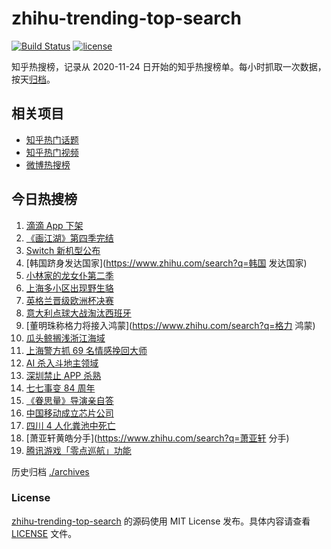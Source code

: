 # zhihu-trending-top-search

[![Build Status](https://github.com/justjavac/zhihu-trending-top-search/workflows/ci/badge.svg?branch=main)](https://github.com/justjavac/zhihu-trending-top-search/actions)
[![license](https://img.shields.io/github/license/justjavac/zhihu-trending-top-search)](https://github.com/justjavac/zhihu-trending-top-search/blob/main/LICENSE)

知乎热搜榜，记录从 2020-11-24 日开始的知乎热搜榜单。每小时抓取一次数据，按天[归档](./archives)。

## 相关项目

- [知乎热门话题](https://github.com/justjavac/zhihu-trending-hot-questions)
- [知乎热门视频](https://github.com/justjavac/zhihu-trending-hot-video)
- [微博热搜榜](https://github.com/justjavac/weibo-trending-hot-search)

## 今日热搜榜

<!-- BEGIN -->
<!-- 最后更新时间 Thu Jul 08 2021 18:06:26 GMT+0800 (China Standard Time) -->

1. [滴滴 App 下架](https://www.zhihu.com/search?q=滴滴下架)
2. [《画江湖》第四季完结](https://www.zhihu.com/search?q=画江湖之不良人)
3. [Switch 新机型公布](https://www.zhihu.com/search?q=switch)
4. [韩国跻身发达国家](https://www.zhihu.com/search?q=韩国 发达国家)
5. [小林家的龙女仆第二季](https://www.zhihu.com/search?q=小林家的龙女仆)
6. [上海多小区出现野生貉](https://www.zhihu.com/search?q=野生貉)
7. [英格兰晋级欧洲杯决赛](https://www.zhihu.com/search?q=英格兰队)
8. [意大利点球大战淘汰西班牙](https://www.zhihu.com/search?q=意大利队)
9. [董明珠称格力将接入鸿蒙](https://www.zhihu.com/search?q=格力 鸿蒙)
10. [瓜头鲸搁浅浙江海域](https://www.zhihu.com/search?q=瓜头鲸搁浅)
11. [上海警方抓 69 名情感挽回大师](https://www.zhihu.com/search?q=情感挽回)
12. [AI 杀入斗地主领域](https://www.zhihu.com/search?q=AI斗地主)
13. [深圳禁止 APP 杀熟](https://www.zhihu.com/search?q=大数据杀熟)
14. [七七事变 84 周年](https://www.zhihu.com/search?q=七七事变)
15. [《眷思量》导演亲自答](https://www.zhihu.com/search?q=眷思量)
16. [中国移动成立芯片公司](https://www.zhihu.com/search?q=中国移动)
17. [四川 4 人化粪池中死亡](https://www.zhihu.com/search?q=化粪池坠亡)
18. [萧亚轩黄皓分手](https://www.zhihu.com/search?q=萧亚轩 分手)
19. [腾讯游戏「零点巡航」功能](https://www.zhihu.com/search?q=腾讯游戏)

<!-- END -->

历史归档 [./archives](./archives)

### License

[zhihu-trending-top-search](https://github.com/justjavac/zhihu-trending-top-search)
的源码使用 MIT License 发布。具体内容请查看 [LICENSE](./LICENSE) 文件。
